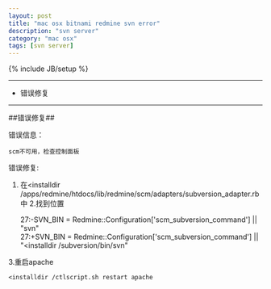 ```yaml
---
layout: post
title: "mac osx bitnami redmine svn error"
description: "svn server"
category: "mac osx"
tags: [svn server]
---
```

{% include JB/setup %}

---

*	错误修复

---

##错误修复##

错误信息：

    scm不可用，检查控制面板

错误修复:

1. 在<installdir /apps/redmine/htdocs/lib/redmine/scm/adapters/subversion_adapter.rb中
2.找到位置

    27:-SVN_BIN = Redmine::Configuration['scm_subversion_command'] || "svn"  
    27:+SVN_BIN = Redmine::Configuration['scm_subversion_command'] || "<installdir /subversion/bin/svn"

3.重启apache

    <installdir /ctlscript.sh restart apache